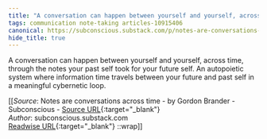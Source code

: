 ```yaml
---
title: "A conversation can happen between yourself and yourself, across time, ..."
tags: communication note-taking articles-10915406
canonical: https://subconscious.substack.com/p/notes-are-conversations-across-time
hide_title: true
---
```


A conversation can happen between yourself and yourself, across time, through the notes your past self took for your future self. An autopoietic system where information time travels between your future and past self in a meaningful cybernetic loop.


[[_Source_: Notes are conversations across time - by Gordon Brander - Subconscious - [Source URL](https://subconscious.substack.com/p/notes-are-conversations-across-time){:target="_blank"}<br>
_Author_: subconscious.substack.com<br>
[Readwise URL](https://readwise.io/open/226244251){:target="_blank"}
::wrap]]
